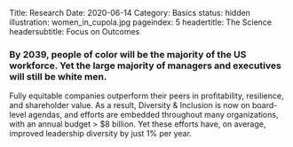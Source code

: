 Title: Research
Date: 2020-06-14
Category: Basics
status: hidden
illustration: women_in_cupola.jpg
pageindex: 5
headertitle: The Science
headersubtitle: Focus on Outcomes

<div class="mt-5"></div>

### By 2039, people of color will be the majority of the US workforce. Yet the large majority of managers and executives will still be white men. 

Fully equitable companies outperform their peers in profitability, resilience, and shareholder value. As a result, Diversity & Inclusion is now on board-level agendas, and efforts are embedded throughout many organizations, with an annual budget > $8 billion. Yet these efforts have, on average, improved leadership diversity by just 1% per year.
